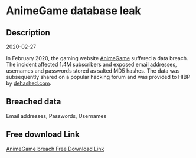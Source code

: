 # AnimeGame database leak

## Description

2020-02-27

In February 2020, the gaming website <a href="http://animegame.me/" target="_blank" rel="noopener">AnimeGame</a> suffered a data breach. The incident affected 1.4M subscribers and exposed email addresses, usernames and passwords stored as salted MD5 hashes. The data was subsequently shared on a popular hacking forum and was provided to HIBP by <a href="https://dehashed.com/" target="_blank" rel="noopener">dehashed.com</a>.

## Breached data

Email addresses, Passwords, Usernames

## Free download Link

[AnimeGame breach Free Download Link](https://tinyurl.com/2b2k277t)